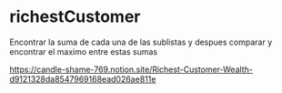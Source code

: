 # richestCustomer
Encontrar la suma de cada una de las sublistas y despues comparar y encontrar el maximo entre estas sumas

https://candle-shame-769.notion.site/Richest-Customer-Wealth-d9121328da8547969168ead026ae811e
